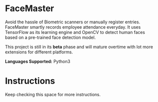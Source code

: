 # FaceMaster
Avoid the hassle of Biometric scanners or manually register entries. FaceMaster smartly records employee attendance everyday. It uses TensorFlow as its learning engine and OpenCV
to detect human faces based on a pre-trained face detection model.

This project is still in its **beta** phase and will mature overtime with lot more extensions for different platforms.

**Languages Supported:** Python3

# Instructions
Keep checking this space for more instructions.
